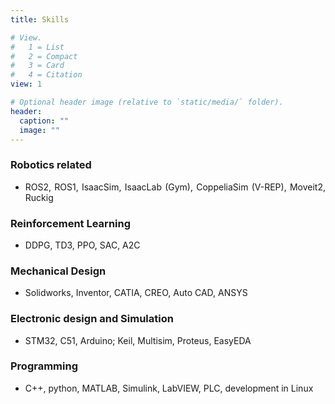 ```yaml
---
title: Skills

# View.
#   1 = List
#   2 = Compact
#   3 = Card
#   4 = Citation
view: 1

# Optional header image (relative to `static/media/` folder).
header:
  caption: ""
  image: ""
---
```


<div style="text-align: justify">

 ### Robotics related


* ROS2, ROS1, IsaacSim, IsaacLab (Gym), CoppeliaSim (V-REP), Moveit2, Ruckig
 ### Reinforcement Learning

* DDPG, TD3, PPO, SAC, A2C
 ### Mechanical Design

* Solidworks, Inventor, CATIA, CREO, Auto CAD, ANSYS

 ### Electronic design and Simulation

* STM32, C51, Arduino; Keil, Multisim, Proteus, EasyEDA

 ### Programming

* C++, python, MATLAB, Simulink, LabVIEW, PLC, development in Linux